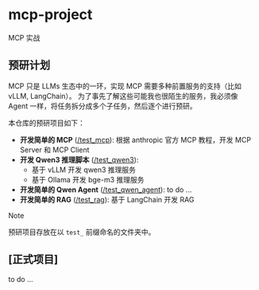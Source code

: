 # mcp-project

MCP 实战

## 预研计划

MCP 只是 LLMs 生态中的一环，实现 MCP 需要多种前置服务的支持（比如 vLLM, LangChain）。 为了事先了解这些可能我也很陌生的服务，我必须像 Agent 一样，将任务拆分成多个子任务，然后逐个进行预研。

本仓库的预研项目如下：

- **开发简单的 MCP** ([/test_mcp](/test_mcp)): 根据 anthropic 官方 MCP 教程，开发 MCP Server 和 MCP Client
- **开发 Qwen3 推理脚本** ([/test_qwen3](/test_qwen3)): 
    - 基于 vLLM 开发 qwen3 推理服务
    - 基于 Ollama 开发 bge-m3 推理服务
- **开发简单的 Qwen Agent** ([/test_qwen_agent](/test_qwen_agent)): to do ...
- **开发简单的 RAG** ([/test_rag](/test_rag)): 基于 LangChain 开发 RAG

> [!NOTE]
> 预研项目存放在以 `test_` 前缀命名的文件夹中。

## [正式项目]

to do ...
